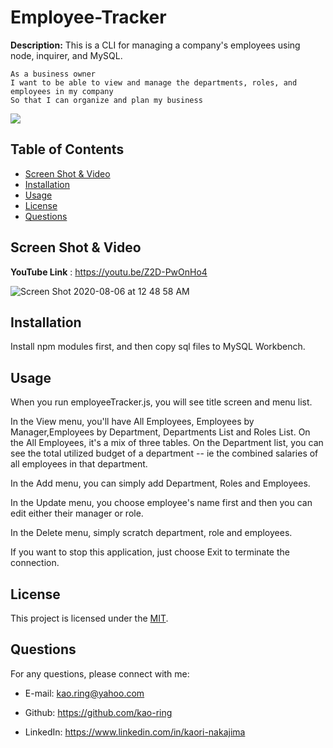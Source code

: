 # Employee-Tracker

**Description:** This is a CLI for managing a company's employees using node, inquirer, and MySQL.

```
As a business owner
I want to be able to view and manage the departments, roles, and employees in my company
So that I can organize and plan my business
```

![](https://img.shields.io/github/license/kao-ring/Employee-Tracker?style=plastic&logo=appveyor)

## Table of Contents

- [Screen Shot & Video](#screen-shot-&-Video)
- [Installation](#installation)
- [Usage](#usage)
- [License](#license)
- [Questions](#questions)

## Screen Shot & Video

**YouTube Link** : https://youtu.be/Z2D-PwOnHo4

![Screen Shot 2020-08-06 at 12 48 58 AM](https://user-images.githubusercontent.com/66850293/89492058-adcd8580-d77e-11ea-8c15-5af17d183c9d.png)

## Installation

Install npm modules first, and then copy sql files to MySQL Workbench.

## Usage

When you run employeeTracker.js, you will see title screen and menu list.

In the View menu, you'll have All Employees, Employees by Manager,Employees by Department, Departments List and Roles List. On the
All Employees, it's a mix of three tables. On the Department list, you can see the total utilized budget of a department -- ie the combined salaries of all employees in that department.

In the Add menu, you can simply add Department, Roles and Employees.

In the Update menu, you choose employee's name first and then you can edit either their manager or role.

In the Delete menu, simply scratch department, role and employees.

If you want to stop this application, just choose Exit to terminate the connection.

## License

This project is licensed under the [MIT](./LICENSE).

## Questions

For any questions, please connect with me:

- E-mail: <kao.ring@yahoo.com>

- Github: https://github.com/kao-ring

- LinkedIn: https://www.linkedin.com/in/kaori-nakajima
